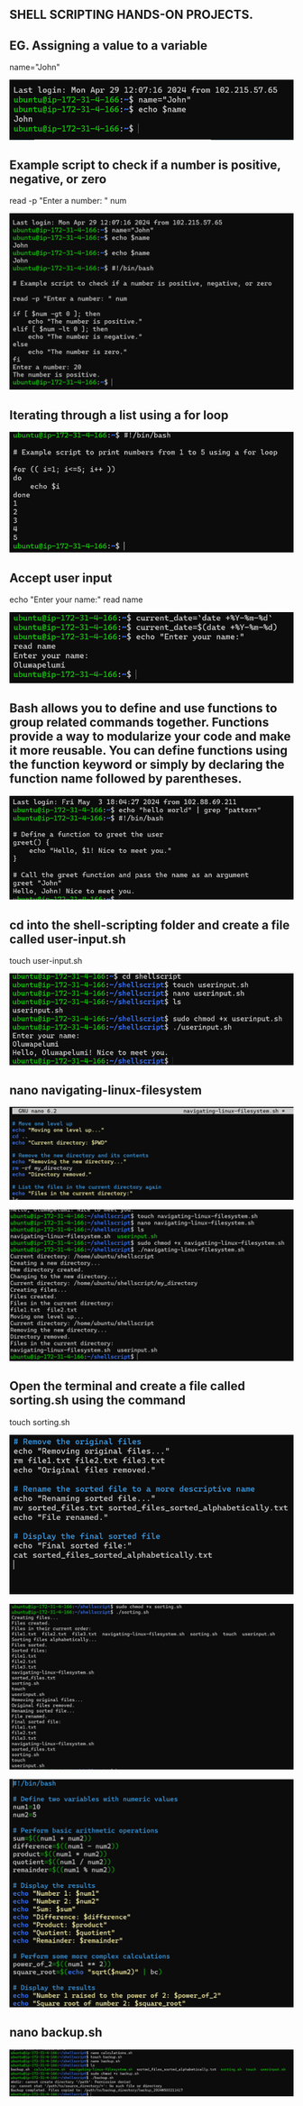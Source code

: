 ## SHELL SCRIPTING HANDS-ON PROJECTS.

 ## EG. Assigning a value to a variable
name="John"

![1_name!](../img/1_name.png)

## Example script to check if a number is positive, negative, or zero
read -p "Enter a number: " num

![1_name!](../img/2_number.png)

## Iterating through a list using a for loop

![1_name!](../img/3_loop.png)

## Accept user input
echo "Enter your name:"
read name

![1_name!](../img/4_name.png)

## Bash allows you to define and use functions to group related commands together. Functions provide a way to modularize your code and make it more reusable. You can define functions using the function keyword or simply by declaring the function name followed by parentheses.

![1_name!](../img/5_function.png)

## cd into the shell-scripting folder and create a file called user-input.sh
touch user-input.sh

![1_name!](../img/6_userinput.png)

## nano navigating-linux-filesystem

![1_name!](../img/7_navigatinglinux.png)

![1_name!](../img/8_navigatinglinux2.png)

## Open the terminal and create a file called sorting.sh using the command
touch sorting.sh

![1_name!](../img/9_touchsorting.png)

![1_name!](../img/10_sorting.png)

![1_name!](../img/12_calculations.sh.png)

## nano backup.sh

![1_name!](../img/14_backup.png)

## 

##

